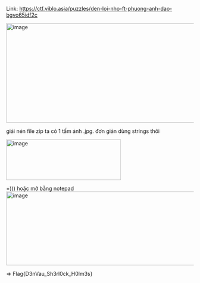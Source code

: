 Link: https://ctf.viblo.asia/puzzles/den-loi-nho-ft-phuong-anh-dao-bgvo65idf2c

<img width="1059" height="267" alt="image" src="https://github.com/user-attachments/assets/c6e5e299-8172-46bc-8343-96947e537722" />

giải nén file zip ta có 1 tấm ảnh .jpg. đơn giản dùng strings thôi

<img width="308" height="109" alt="image" src="https://github.com/user-attachments/assets/6935e1d7-b2ec-420b-9707-a9e86ee428c3" />

=))) hoặc mở bằng notepad
<img width="1600" height="198" alt="image" src="https://github.com/user-attachments/assets/49773ab1-81cd-489d-90ba-2abe565f8c66" />

=> Flag{D3nVau_Sh3rl0ck_H0lm3s}
